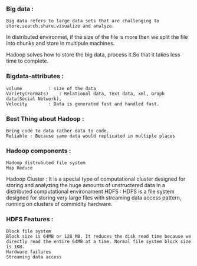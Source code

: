 ### Big data : 
	Big data refers to large data sets that are challenging to store,search,share,visualize and analyze.
  In distributed environmet, if the size of the file is more then  we split the file into chunks and store in multipule machines.

Hadoop solves how to store the big data, process it.So that it takes less time to complete.

### Bigdata-attributes :
	volume  	    : size of the data
 	Variety(Formats)    : Relational data, Text data, xml, Graph data(Social Network), 
	Velocity 	    : Data is generated fast and handled fast.

### Best Thing about Hadoop :
	Bring code to data rather data to code.
	Reliable : Because same data would replicated in multiple places  

### Hadoop components : 
	Hadoop distrubuted file system 
	Map Reduce

Hadoop Cluster : It is a special type of computational cluster designed for storing and analyzing the huge amounts of unstructered data in a distributed computational environament
HDFS 	       : HDFS is a file system designed for storing very large files with streaming data access pattern, running on clusters of commidity hardware. 

### HDFS Features  :
	Block file system 
	Block size is 64MB or 128 MB. It reduces the disk read time because we directly read the entire 64MB at a time. Normal file system block size is 1KB.
	Hardware failures
	Streaming data access
	
